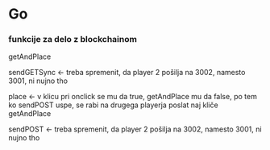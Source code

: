 # Go

### funkcije za delo z blockchainom

getAndPlace

sendGETSync <- treba spremenit, da player 2 pošilja na 3002, namesto 3001, ni nujno tho

place <- v klicu pri onclick se mu da true, getAndPlace mu da false, po tem ko sendPOST uspe, se rabi na drugega playerja poslat naj kliče getAndPlace

sendPOST <- treba spremenit, da player 2 pošilja na 3002, namesto 3001, ni nujno tho
